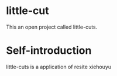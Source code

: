 # little-cut
This an open project called little-cuts.
# Self-introduction
little-cuts is a application of resite xiehouyu
